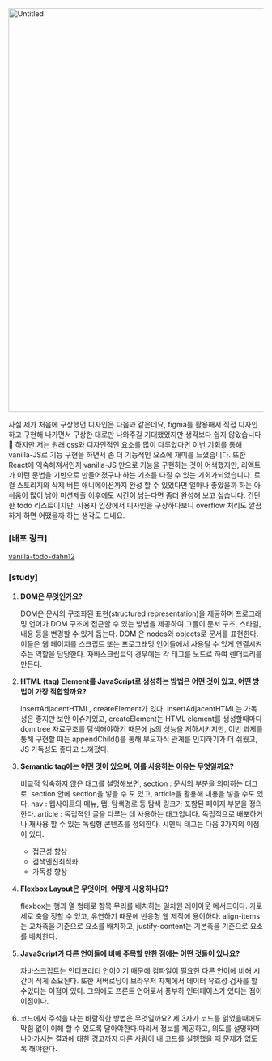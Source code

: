 <img width="798" alt="Untitled" src="https://github.com/CEOS-Developers/vanilla-todo-19th/assets/119108655/550c3474-746f-4902-8197-5945aadb79d7">

사실 제가 처음에 구상했던 디자인은 다음과 같은데요, figma를 활용해서 직접 디자인 하고 구현해 나가면서 구상한 대로만 나와주길 기대했었지만 생각보다 쉽지 않았습니다🥲 하지만 저는 원래 css와 디자인적인 요소를 많이 다루었다면 이번 기회를 통해 vanilla-JS로 기능 구현을 하면서 좀 더 기능적인 요소에 재미를 느꼈습니다.  또한 React에 익숙해져서인지 vanilla-JS 만으로 기능을 구현하는 것이 어색했지만, 리액트가 이런 문법을 기반으로 만들어졌구나 하는 기초를 다질 수 있는 기회가되었습니다. 로컬 스토리지와 삭제 버튼 애니메이션까지 완성 할 수 있었다면 얼마나 좋았을까 하는 아쉬움이 많이 남아 미션제출 이후에도 시간이 남는다면 좀더 완성해 보고 싶습니다.  간단한 todo 리스트이지만, 사용자 입장에서 디자인을 구상하다보니 overflow 처리도 깔끔하게 하면 어땠을까 하는 생각도 드네요. 

### [배포 링크]

[vanilla-todo-dahn12](https://vanilla-todo-19th-six.vercel.app/)

### [study]

1. **DOM은 무엇인가요?**
    
    DOM은 문서의 구조화된 표현(structured representation)을 제공하며 프로그래밍 언어가 DOM 구조에 접근할 수 있는 방법을 제공하여 그들이 문서 구조, 스타일, 내용 등을 변경할 수 있게 돕는다. DOM 은 nodes와 objects로 문서를 표현한다. 이들은 웹 페이지를 스크립트 또는 프로그래밍 언어들에서 사용될 수 있게 연결시켜주는 역할을 담당한다. 자바스크립트의 경우에는 각 태그를 노드로 하여 렌더트리를 만든다.
    
2. **HTML (tag) Element를 JavaScript로 생성하는 방법은 어떤 것이 있고, 어떤 방법이 가장 적합할까요?**
    
    insertAdjacentHTML, createElement가 있다. insertAdjacentHTML는 가독성은 좋지만 보안 이슈가있고, createElement는 HTML element를 생성할때마다 dom tree 자료구조를 탐색해야하기 때문에 js의 성능을 저하시키지만, 이번 과제를 통해 구현할 때는 appendChild()를 통해 부모자식 관계를 인지하기가 더 쉬웠고, JS 가독성도 좋다고 느껴졌다.
    
3. **Semantic tag에는 어떤 것이 있으며, 이를 사용하는 이유는 무엇일까요?**
    
    비교적 익숙하지 않은 태그를 설명해보면, 
    section : 문서의 부분을 의미하는 태그로, section 안에 section을 넣을 수 도 있고, article을 활용해 내용을 넣을 수도 있다.
    nav : 웹사이트의 메뉴, 탭, 탐색경로 등 탐색 링크가 포함된 페이지 부분을 정의 한다. 
    article : 독립젹인 글을 다루는 데 사용하는 태그입니다. 독립적으로 배포하거나 재사용 할 수 있는 독립형 콘텐츠를 정의한다.
    시멘틱 태그는 다음 3가지의 이점이 있다.
    - 접근성 향상
    - 검색엔진최적화
    - 가독성 향상
    
4. **Flexbox Layout은 무엇이며, 어떻게 사용하나요?**
    
    flexbox는 행과 열 형태로 항목 무리를 배치하는 일차원 레이아웃 메서드이다. 가로 세로 축을 정할 수 있고, 유연하기 때문에 반응형 웹 제작에 용이하다. align-items는 교차축을 기준으로 요소를 배치하고, justify-content는 기본축을 기준으로 요소를 배치한다. 
    
5. **JavaScript가 다른 언어들에 비해 주목할 만한 점에는 어떤 것들이 있나요?**
    
    자바스크립트는 인터프리터 언어이기 때문에 컴파일이 필요한 다른 언어에 비해 시간이 적게 소요된다. 또한 서버로딩이 브라우저 자체에서 데이터 유효성 검사를 할 수있다는 이점이 있다. 그외에도 프론트 언어로서 풍부하 인터페이스가 있다는 점이 이점이다.
    
6. 코드에서 주석을 다는 바람직한 방법은 무엇일까요?
제 3자가 코드를 읽었을때에도 막힘 없이 이해 할 수 있도록 달아야한다.따라서 정보를 제공하고, 의도를 설명하며 나아가서는 결과에 대한 경고까지 다른 사람이 내 코드를 실행했을 때 문제가 없도록 해야한다.
